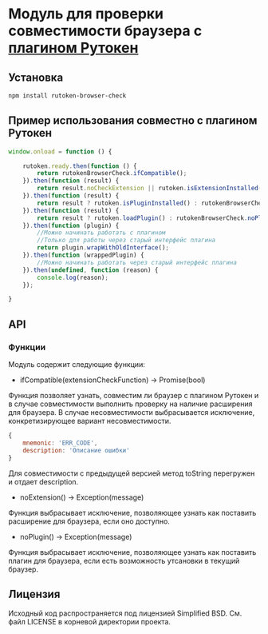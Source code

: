 # Модуль для проверки совместимости браузера с [плагином Рутокен](https://github.com/AktivCo/rutoken-plugin-js)

## Установка

```sh
npm install rutoken-browser-check
```

## Пример использования совместно с плагином Рутокен

```js
window.onload = function () {

    rutoken.ready.then(function () {
        return rutokenBrowserCheck.ifCompatible();
    }).then(function (result) {
        return result.noCheckExtension || rutoken.isExtensionInstalled();
    }).then(function (result) {
        return result ? rutoken.isPluginInstalled() : rutokenBrowserCheck.noExtension();
    }).then(function (result) {
        return result ? rutoken.loadPlugin() : rutokenBrowserCheck.noPlugin();        
    }).then(function (plugin) {
    	//Можно начинать работать с плагином
    	//Только для работы через старый интерфейс плагина
        return plugin.wrapWithOldInterface();
    }).then(function (wrappedPlugin) {
        //Можно начинать работать через старый интерфейс плагина
    }).then(undefined, function (reason) {
        console.log(reason);
    });

}
```

## API

### Функции

Модуль содержит следующие функции:

* ifCompatible(extensionCheckFunction) -> Promise(bool)

Функция позволяет узнать, совместим ли браузер с плагином Рутокен и в случае совместимости выполнить проверку на наличие расширения для браузера. В случае несовместимости выбрасывается исключение, конкретизирующее вариант несовместимости.

```js
{
    mnemonic: 'ERR_CODE',
    description: 'Описание ошибки'
}
```
Для совместимости с предыдущей версией метод toString перегружен и отдает description.

* noExtension() -> Exception(message)

Функция выбрасывает исключение, позволяющее узнать как поставить расширение для браузера, если оно доступно.

* noPlugin() -> Exception(message)

Функция выбрасывает исключение, позволяющее узнать как поставить плагин для браузера, если есть возможность утсановки в текущий браузер.


## Лицензия

Исходный код распространяется под лицензией Simplified BSD. См. файл LICENSE в корневой директории проекта.